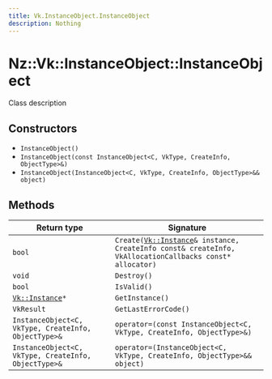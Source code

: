```yaml
---
title: Vk.InstanceObject.InstanceObject
description: Nothing
---
```


# Nz::Vk::InstanceObject::InstanceObject

Class description

## Constructors

- `InstanceObject()`
- `InstanceObject(const InstanceObject<C, VkType, CreateInfo, ObjectType>&)`
- `InstanceObject(InstanceObject<C, VkType, CreateInfo, ObjectType>&& object)`

## Methods

| Return type | Signature |
| ----------- | --------- |
| `bool` | `Create(`[`Vk::Instance`](documentation/generated/VulkanRenderer/Vk.Instance.md)`& instance, CreateInfo const& createInfo, VkAllocationCallbacks const* allocator)` |
| `void` | `Destroy()` |
| `bool` | `IsValid()` |
| [`Vk::Instance`](documentation/generated/VulkanRenderer/Vk.Instance.md)`*` | `GetInstance()` |
| `VkResult` | `GetLastErrorCode()` |
| `InstanceObject<C, VkType, CreateInfo, ObjectType>&` | `operator=(const InstanceObject<C, VkType, CreateInfo, ObjectType>&)` |
| `InstanceObject<C, VkType, CreateInfo, ObjectType>&` | `operator=(InstanceObject<C, VkType, CreateInfo, ObjectType>&& object)` |
